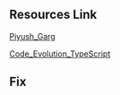## **Resources Link**

[Piyush_Garg](https://www.youtube.com/playlist?list=PLinedj3B30sDFRdgPYvjnBs2JsDdHPIMv)

[Code_Evolution_TypeScript](https://www.youtube.com/playlist?list=PLC3y8-rFHvwhI0V5mE9Vu6Nm-nap8EcjV)

## **Fix**